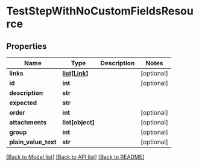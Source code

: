 # TestStepWithNoCustomFieldsResource

## Properties
Name | Type | Description | Notes
------------ | ------------- | ------------- | -------------
**links** | [**list[Link]**](Link.md) |  | [optional] 
**id** | **int** |  | [optional] 
**description** | **str** |  | 
**expected** | **str** |  | 
**order** | **int** |  | [optional] 
**attachments** | **list[object]** |  | [optional] 
**group** | **int** |  | [optional] 
**plain_value_text** | **str** |  | [optional] 

[[Back to Model list]](../README.md#documentation-for-models) [[Back to API list]](../README.md#documentation-for-api-endpoints) [[Back to README]](../README.md)



